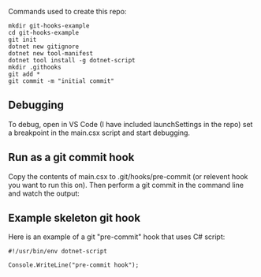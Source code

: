 Commands used to create this repo:

```
mkdir git-hooks-example
cd git-hooks-example
git init
dotnet new gitignore
dotnet new tool-manifest
dotnet tool install -g dotnet-script
mkdir .githooks
git add *
git commit -m "initial commit"
```

## Debugging

To debug, open in VS Code (I have included launchSettings in the repo) set a breakpoint in the main.csx script and start debugging.


## Run as a git commit hook

Copy the contents of main.csx to .git/hooks/pre-commit (or relevent hook you want to run this on). Then perform a git commit in the command line and watch the output:

## Example skeleton git hook


Here is an example of a git "pre-commit" hook that uses C# script:

```
#!/usr/bin/env dotnet-script

Console.WriteLine("pre-commit hook");
```
